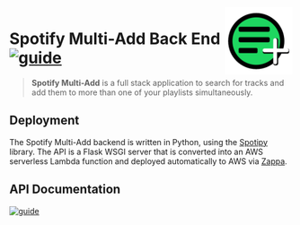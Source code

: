 <img src="../front_end/src/assets/appicon.svg" align="right" height="120px" />

# Spotify Multi-Add Back End&nbsp; [![guide](https://img.shields.io/badge/Link-https%3A%2F%2Fmultiplaylistadd.com-blue)](https://multiplaylistadd.com)

> **Spotify Multi-Add** is a full stack application to search for tracks and add them to more than one of your playlists simultaneously.

## Deployment

The Spotify Multi-Add backend is written in Python, using the [Spotipy](https://spotipy.readthedocs.io/en/2.16.1/) library. The API is a Flask WSGI server that is converted into an AWS serverless Lambda function and deployed automatically to AWS via [Zappa](https://github.com/Miserlou/Zappa).

## API Documentation

[![guide](https://img.shields.io/badge/POSTMAN%20DOCUMENTATION-FF6C37?style=for-the-badge&logo=postman&logoColor=white)](https://documenter.getpostman.com/view/11631692/TW74iQBZ)
